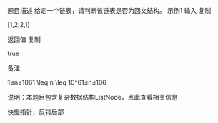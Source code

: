 题目描述
给定一个链表，请判断该链表是否为回文结构。
示例1
输入
复制

[1,2,2,1]

返回值
复制

true

备注:

1≤n≤1061 \leq n \leq 10^61≤n≤106

说明：本题目包含复杂数据结构ListNode，点此查看相关信息

快慢指针，反转后部
